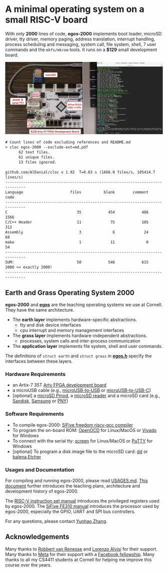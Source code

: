 # A minimal operating system on a small RISC-V board

With only **2000** lines of code, **egos-2000** implements boot loader, microSD driver, tty driver, memory paging, address translation, interrupt handling, process scheduling and messaging, system call, file system, shell, 7 user commands and the `mkfs/mkrom` tools.
It runs on a **$129** small development board.

![This is an image](references/screenshots/egos-2000.jpg)

```shell
# Count lines of code excluding references and README.md
> cloc egos-2000 --exclude-ext=md,pdf
      62 text files.
      61 unique files.
      13 files ignored.

github.com/AlDanial/cloc v 1.92  T=0.03 s (1668.0 files/s, 105414.7 lines/s)
-------------------------------------------------------------------------------
Language                     files          blank        comment           code
-------------------------------------------------------------------------------
C                               35            454            486           1566
C/C++ Header                    11             75            105            312
Assembly                         3              6             24             68
make                             1             11              0             54
-------------------------------------------------------------------------------
SUM:                            50            546            615           2000 << exactly 2000!
-------------------------------------------------------------------------------
```

## Earth and Grass Operating System 2000

**egos-2000** and [**egos**]() are the teaching operating systems we use at Cornell. They have the same architecture.

* The **earth layer** implements hardware-specific abstractions.
    * tty and disk device interfaces
    * cpu interrupt and memory management interfaces
* The **grass layer** implements hardware-independent abstractions.
    * processes, system calls and inter-process communication
* The **application layer** implements file system, shell and user commands.

The definitions of `struct earth` and `struct grass` in [**egos.h**](library/egos.h) specify the interfaces between these layers.

### Hardware Requirements
* an Artix-7 35T [Arty FPGA development board](https://www.xilinx.com/products/boards-and-kits/arty.html)
* a microUSB cable (e.g., [microUSB-to-USB](https://www.amazon.com/CableCreation-Charging-Shielded-Charger-Compatible/dp/B07CKXQ9NB?ref_=ast_sto_dp&th=1&psc=1) or [microUSB-to-USB-C](https://www.amazon.com/dp/B0744BKDRD?psc=1&ref=ppx_yo2_dt_b_product_details))
* [optional] a [microSD Pmod](https://digilent.com/reference/pmod/pmodmicrosd/start?redirect=1), a [microSD reader](https://www.amazon.com/dp/B07G5JV2B5?psc=1&ref=ppx_yo2_dt_b_product_details) and a microSD card (e.g., [Sandisk](https://www.amazon.com/dp/B073K14CVB?ref=ppx_yo2_dt_b_product_details&th=1), [Samsung](https://www.amazon.com/dp/B09B1F9L52?ref=ppx_yo2_dt_b_product_details&th=1) or [PNY](https://www.amazon.com/dp/B08RG87JN5?ref=ppx_yo2_dt_b_product_details&th=1))

### Software Requirements
* To compile egos-2000: [SiFive freedom riscv-gcc compiler](https://github.com/sifive/freedom-tools/releases/tag/v2020.04.0-Toolchain.Only)
* To program the on-board ROM: [OpenOCD](https://github.com/xpack-dev-tools/openocd-xpack/releases/tag/v0.11.0-1) for Linux/MacOS or [Vivado](https://www.xilinx.com/support/download.html) for Windows
* To connect with the serial tty: [screen](https://linux.die.net/man/1/screen) for Linux/MacOS or [PuTTY](https://www.putty.org/) for Windows
* [optional] To program a disk image file to the microSD card: [dd](https://linux.die.net/man/1/dd) or [balena Etcher](https://www.balena.io/etcher/)

### Usages and Documentation

For compiling and running egos-2000, please read [USAGES.md](references/USAGES.md). 
[This document](references/README.md) further introduces the teaching plans, architecture and development history of egos-2000.

The [RISC-V instruction set manual](references/riscv-privileged-v1.10.pdf) introduces the privileged registers used by egos-2000.
The [SiFive FE310 manual](references/sifive-fe310-v19p04.pdf) introduces the processor used by egos-2000, especially the GPIO, UART and SPI bus controllers.

For any questions, please contact [Yunhao Zhang](https://dolobyte.net/).

## Acknowledgements

Many thanks to [Robbert van Renesse](https://www.cs.cornell.edu/home/rvr/) and [Lorenzo Alvisi](https://www.cs.cornell.edu/lorenzo/) for their support.
Many thanks to [Meta](https://about.facebook.com/meta/) for their support with a [Facebook fellowship](https://research.facebook.com/fellows/zhang-yunhao/).
Many thanks to all my CS4411 students at Cornell for helping me improve this course over the years.
